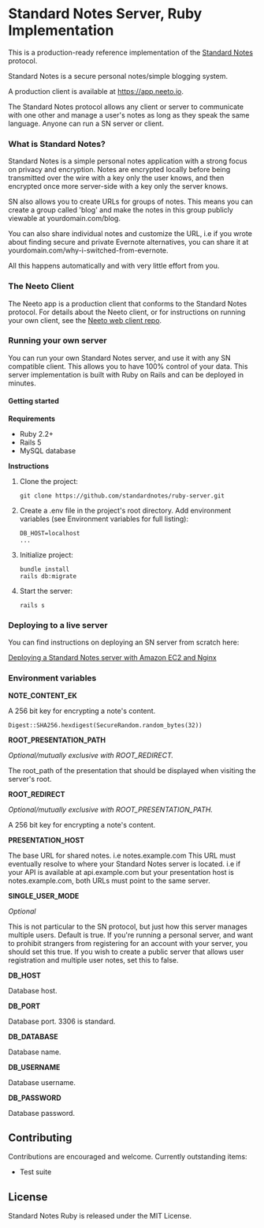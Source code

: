 # Standard Notes Server, Ruby Implementation

This is a production-ready reference implementation of the [Standard Notes](standardnotes.org) protocol.

Standard Notes is a secure personal notes/simple blogging system.

A production client is available at https://app.neeto.io.

The Standard Notes protocol allows any client or server to communicate with one other and manage a user's notes as long as they speak the same language. Anyone can run a SN server or client.

### What is Standard Notes?
Standard Notes is a simple personal notes application with a strong focus on privacy and encryption. Notes are encrypted locally before being transmitted over the wire with a key only the user knows, and then encrypted once more server-side with a key only the server knows.

SN also allows you to create URLs for groups of notes. This means you can create a group called 'blog' and make the notes in this group publicly viewable at yourdomain.com/blog.

You can also share individual notes and customize the URL, i.e if you wrote about finding secure and private Evernote alternatives, you can share it at yourdomain.com/why-i-switched-from-evernote.

All this happens automatically and with very little effort from you.

### The Neeto Client

The Neeto app is a production client that conforms to the Standard Notes protocol. For details about the Neeto client, or for instructions on running your own client, see the [Neeto web client repo](https://github.com/neeto-project/neeto-web-client).

### Running your own server
You can run your own Standard Notes server, and use it with any SN compatible client. This allows you to have 100% control of your data. This server implementation is built with Ruby on Rails and can be deployed in minutes.

#### Getting started

**Requirements**

- Ruby 2.2+
- Rails 5
- MySQL database

**Instructions**

1. Clone the project:

	```
	git clone https://github.com/standardnotes/ruby-server.git
	```

2. Create a .env file in the project's root directory. Add environment variables (see Environment variables for full listing):

	```
	DB_HOST=localhost
	...
	```

3. Initialize project:

	```
	bundle install
	rails db:migrate
	```

4. Start the server:

	```
	rails s
	```

### Deploying to a live server

You can find instructions on deploying an SN server from scratch here:

[Deploying a Standard Notes server with Amazon EC2 and Nginx](https://github.com/standardnotes/ruby-server/wiki/Deploying-a-private-Standard-Notes-server-with-Amazon-EC2-and-Nginx)

### Environment variables


**NOTE_CONTENT_EK**

A 256 bit key for encrypting a note's content.

```
Digest::SHA256.hexdigest(SecureRandom.random_bytes(32))
```

**ROOT_PRESENTATION_PATH**

*Optional/mutually exclusive with ROOT_REDIRECT.*

The root_path of the presentation that should be displayed when visiting the server's root.


**ROOT_REDIRECT**

*Optional/mutually exclusive with ROOT_PRESENTATION_PATH.*

A 256 bit key for encrypting a note's content.


**PRESENTATION_HOST**

The base URL for shared notes. i.e notes.example.com
This URL must eventually resolve to where your Standard Notes server is located.
i.e if your API is available at api.example.com but your presentation host is notes.example.com, both URLs must point to the same server.

**SINGLE_USER_MODE**

*Optional*

This is not particular to the SN protocol, but just how this server manages multiple users. Default is true. If you're running a personal server, and want to prohibit strangers from registering for an account with your server, you should set this true. If you wish to create a public server that allows user registration and multiple user notes, set this to false.

**DB_HOST**

Database host.

**DB_PORT**

Database port. 3306 is standard.

**DB_DATABASE**

Database name.

**DB_USERNAME**

Database username.

**DB_PASSWORD**

Database password.

## Contributing
Contributions are encouraged and welcome. Currently outstanding items:

- Test suite

## License
Standard Notes Ruby is released under the MIT License.
